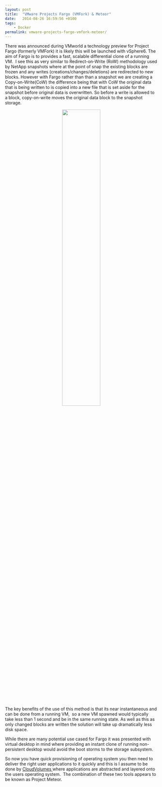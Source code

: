 ```yaml
---
layout: post
title:  "VMware Projects Fargo (VMFork) & Meteor"
date:   2014-08-26 16:59:56 +0100
tags:
    - Docker
permalink: vmware-projects-fargo-vmfork-meteor/
---
```

There was announced during VMworld a technology preview for Project Fargo (formerly VMFork) it is likely this will be launched with vSphere6. The aim of Fargo is to provides a fast, scalable differential clone of a running VM.  I see this as very similar to Redirect-on-Write (RoW) methodology used by NetApp snapshots where at the point of snap the existing blocks are frozen and any writes (creations/changes/deletions) are redirected to new blocks. However with Fargo rather than than a snapshot we are creating a Copy-on-Write(CoW) the difference being that with CoW the original data that is being written to is copied into a new file that is set aside for the snapshot before original data is overwritten. So before a write is allowed to a block, copy-on-write moves the original data block to the snapshot storage.

<center><img class="alignnone" src="http://www.ibm.com/developerworks/tivoli/library/t-snaptsm1/cow.gif" alt="" width="50%" height="50%" /></center>

The key benefits of the use of this method is that its near instantaneous and can be done from a running VM,  so a new VM spawned would typically take less than 1 second and be in the same running state. As well as this as only changed blocks are written the solution will take up dramatically less disk space.

While there are many potential use cased for Fargo it was presented with virtual desktop in mind where providing an instant clone of running non-persistent desktop would avoid the boot storms to the storage subsystem.

So now you have quick provisioning of operating system you then need to deliver the right user applications to it quickly and this is I assume to be done by <a href="http://blogs.vmware.com/euc/2014/08/cloudvolumes.html" target="_blank">CloudVolumes </a>where applications are abstracted and layered onto the users operating system.  The combination of these two tools appears to be known as Project Meteor.